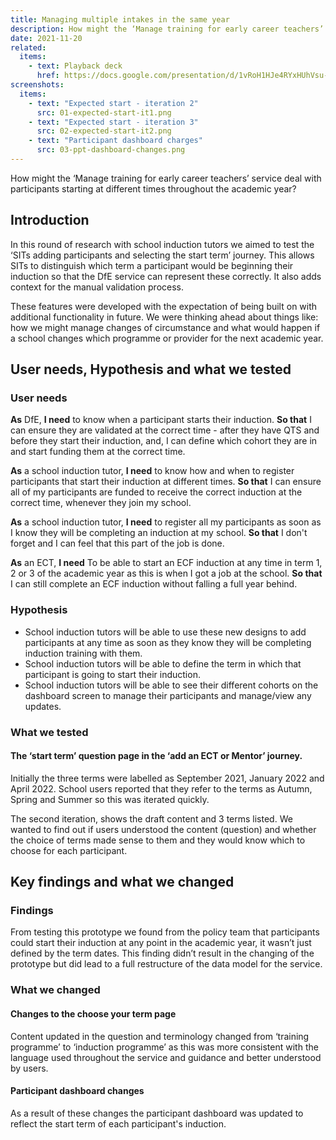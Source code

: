 ```yaml
---
title: Managing multiple intakes in the same year
description: How might the ‘Manage training for early career teachers’ service deal with participants starting at different times throughout the academic year?
date: 2021-11-20
related:
  items:
    - text: Playback deck
      href: https://docs.google.com/presentation/d/1vRoH1HJe4RYxHUhVsu-ZJ3Cs3eygAlD9jRJh-dPIs3Y/edit#slide=id.p
screenshots:
  items:
    - text: "Expected start - iteration 2"
      src: 01-expected-start-it1.png
    - text: "Expected start - iteration 3"
      src: 02-expected-start-it2.png
    - text: "Participant dashboard charges"
      src: 03-ppt-dashboard-changes.png
---
```


How might the ‘Manage training for early career teachers’ service deal with participants starting at different times throughout the academic year?

## Introduction

In this round of research with school induction tutors we aimed to test the ‘SITs adding participants and selecting the start term’ journey. This allows SITs to distinguish which term a participant would be beginning their induction so that the DfE service can represent these correctly. It also adds context for the manual validation process.

These features were developed with the expectation of being built on with additional functionality in future. We were thinking ahead about things like: how we might manage changes of circumstance and what would happen if a school changes which programme or provider for the next academic year.

## User needs, Hypothesis and what we tested

### User needs
**As** DfE,
**I need** to know when a participant starts their induction.
**So that** I can ensure they are validated at the correct time - after they have QTS and before they start their induction, and, I can define which cohort they are in and start funding them at the correct time.

**As** a school induction tutor,
**I need** to know how and when to register participants that start their induction at different times.
**So that** I can ensure all of my participants are funded to receive the correct induction at the correct time, whenever they join my school.

**As** a school induction tutor,
**I need** to register all my participants as soon as I know they will be completing an induction at my school.
**So that** I don't forget and I can feel that this part of the job is done.

**As** an ECT,
**I need** To be able to start an ECF induction at any time in term 1, 2 or 3 of the academic year as this is when I got a job at the school.
**So that** I can still complete an ECF induction without falling a full year behind.

### Hypothesis

- School induction tutors will be able to use these new designs to add participants at any time as soon as they know they will be completing induction training with them.
- School induction tutors will be able to define the term in which that participant is going to start their induction.
- School induction tutors will be able to see their different cohorts on the dashboard screen to manage their participants and manage/view any updates.

### What we tested

#### The ‘start term’ question page in the ‘add an ECT or Mentor’ journey.

Initially the three terms were labelled as September 2021, January 2022 and April 2022. School users reported that they refer to the terms as Autumn, Spring and Summer so this was iterated quickly.

The second iteration, shows the draft content and 3 terms listed.
We wanted to find out if users understood the content (question) and whether the choice of terms made sense to them and they would know which to choose for each participant.


## Key findings and what we changed

### Findings

From testing this prototype we found from the policy team that participants could start their induction at any point in the academic year, it wasn’t just defined by the term dates. This finding didn’t result in the changing of the prototype but did lead to a full restructure of the data model for the service.

### What we changed

#### Changes to the choose your term page

Content updated in the question and terminology changed from ‘training programme’ to ‘induction programme’ as this was more consistent with the language used throughout the service and guidance and better understood by users.
 
#### Participant dashboard changes

As a result of these changes the participant dashboard was updated to reflect the start term of each participant's induction.
